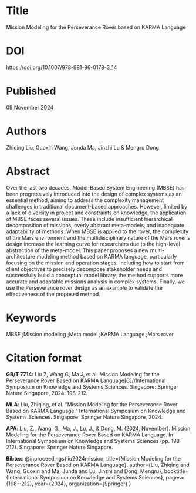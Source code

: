 # Title

Mission Modeling for the Perseverance Rover based on KARMA Language

# DOI

https://doi.org/10.1007/978-981-96-0178-3_14

# Published

09 November 2024

# Authors

Zhiqing Liu, Guoxin Wang, Junda Ma, Jinzhi Lu & Mengru Dong 

# Abstract

Over the last two decades, Model-Based System Engineering (MBSE) has been progressively introduced into the design of complex systems as an essential method, aiming to address the complexity management challenges in traditional document-based approaches. However, limited by a lack of diversity in project and constraints on knowledge, the application of MBSE faces several issues. These include insufficient hierarchical decomposition of missions, overly abstract meta-models, and inadequate adaptability of methods. When MBSE is applied to the rover, the complexity of the Mars environment and the multidisciplinary nature of the Mars rover’s design increase the learning curve for researchers due to the high-level abstraction of the meta-model. This paper proposes a new multi-architecture modeling method based on KARMA language, particularly focusing on the mission and operation stages. Including how to start from client objectives to precisely decompose stakeholder needs and successfully build a conceptual model library, the method supports more accurate and adaptable missions analysis in complex systems. Finally, we use the Perseverance rover design as an example to validate the effectiveness of the proposed method.

# Keywords

MBSE ;Mission modeling ;Meta model ;KARMA Language ;Mars rover


# Citation format

**GB/T 7714**: Liu Z, Wang G, Ma J, et al. Mission Modeling for the Perseverance Rover Based on KARMA Language[C]//International Symposium on Knowledge and Systems Sciences. Singapore: Springer Nature Singapore, 2024: 198-212.

**MLA**: Liu, Zhiqing, et al. "Mission Modeling for the Perseverance Rover Based on KARMA Language." International Symposium on Knowledge and Systems Sciences. Singapore: Springer Nature Singapore, 2024.

**APA**: Liu, Z., Wang, G., Ma, J., Lu, J., & Dong, M. (2024, November). Mission Modeling for the Perseverance Rover Based on KARMA Language. In International Symposium on Knowledge and Systems Sciences (pp. 198-212). Singapore: Springer Nature Singapore.

**Bibtex**:
@inproceedings{liu2024mission,
  title={Mission Modeling for the Perseverance Rover Based on KARMA Language},
  author={Liu, Zhiqing and Wang, Guoxin and Ma, Junda and Lu, Jinzhi and Dong, Mengru},
  booktitle={International Symposium on Knowledge and Systems Sciences},
  pages={198--212},
  year={2024},
  organization={Springer}
}

